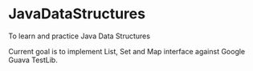 # JavaDataStructures
To learn and practice Java Data Structures

Current goal is to implement List, Set and Map interface against Google Guava TestLib.
